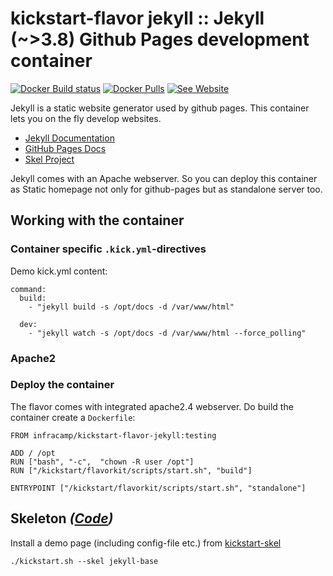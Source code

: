 
# kickstart-flavor jekyll :: Jekyll (~>3.8) Github Pages development container

[![Docker Build status](https://img.shields.io/docker/cloud/build/infracamp/kickstart-flavor-jekyll.svg)](https://cloud.docker.com/repository/docker/infracamp/kickstart-flavor-jekyll/builds)
[![Docker Pulls](https://img.shields.io/docker/pulls/infracamp/kickstart-flavor-jekyll.svg)](https://github.com/infracamp/kickstart-flavor-jekyll)
[![See Website](https://img.shields.io/badge/info-website-blue.svg)](http://infracamp.org/container)


Jekyll is a static website generator used by github pages. This container
lets you on the fly develop websites.

- [Jekyll Documentation](https://jekyllrb.com/docs/home/)
- [GitHub Pages Docs](https://pages.github.com/)
- [Skel Project](https://github.com/infracamp/kickstart-skel/blob/master/jekyll-base/)

Jekyll comes with an Apache webserver. So you can deploy this container as 
Static homepage not only for github-pages but as standalone server too. 


## Working with the container

### Container specific `.kick.yml`-directives

Demo kick.yml content:

```
command:
  build:
    - "jekyll build -s /opt/docs -d /var/www/html"
    
  dev:
    - "jekyll watch -s /opt/docs -d /var/www/html --force_polling"
```


### Apache2


### Deploy the container

The flavor comes with integrated apache2.4 webserver. Do build the container create a `Dockerfile`:

```
FROM infracamp/kickstart-flavor-jekyll:testing

ADD / /opt
RUN ["bash", "-c",  "chown -R user /opt"]
RUN ["/kickstart/flavorkit/scripts/start.sh", "build"]

ENTRYPOINT ["/kickstart/flavorkit/scripts/start.sh", "standalone"]
```


## Skeleton *([Code](https://github.com/infracamp/kickstart-skel/tree/master/jekyll-base))*

Install a demo page (including config-file etc.) from [kickstart-skel](http://github.com/infracamp/kickstart-skel)

```
./kickstart.sh --skel jekyll-base
```




